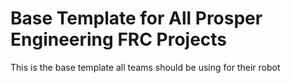 # Base Template for All Prosper Engineering FRC Projects
This is the base template all teams should be using for their robot
